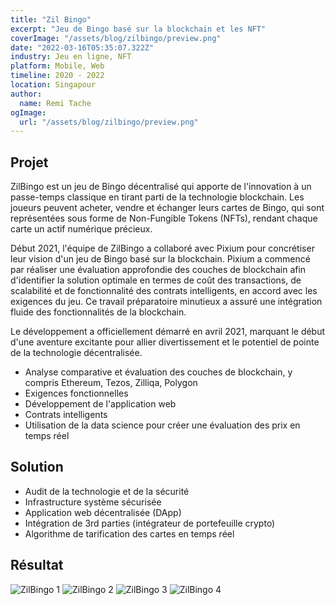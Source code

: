 ```yaml
---
title: "Zil Bingo"
excerpt: "Jeu de Bingo basé sur la blockchain et les NFT"
coverImage: "/assets/blog/zilbingo/preview.png"
date: "2022-03-16T05:35:07.322Z"
industry: Jeu en ligne, NFT
platform: Mobile, Web
timeline: 2020 - 2022
location: Singapour
author:
  name: Remi Tache
ogImage:
  url: "/assets/blog/zilbingo/preview.png"
---
```


## Projet

ZilBingo est un jeu de Bingo décentralisé qui apporte de l'innovation à un passe-temps classique en tirant parti de la technologie blockchain. Les joueurs peuvent acheter, vendre et échanger leurs cartes de Bingo, qui sont représentées sous forme de Non-Fungible Tokens (NFTs), rendant chaque carte un actif numérique précieux.

Début 2021, l'équipe de ZilBingo a collaboré avec Pixium pour concrétiser leur vision d'un jeu de Bingo basé sur la blockchain. Pixium a commencé par réaliser une évaluation approfondie des couches de blockchain afin d'identifier la solution optimale en termes de coût des transactions, de scalabilité et de fonctionnalité des contrats intelligents, en accord avec les exigences du jeu. Ce travail préparatoire minutieux a assuré une intégration fluide des fonctionnalités de la blockchain.

Le développement a officiellement démarré en avril 2021, marquant le début d'une aventure excitante pour allier divertissement et le potentiel de pointe de la technologie décentralisée.

<ul>
  <li>Analyse comparative et évaluation des couches de blockchain, y compris Ethereum, Tezos, Zilliqa, Polygon</li>
  <li>Exigences fonctionnelles</li>
  <li>Développement de l'application web</li>
  <li>Contrats intelligents</li>
  <li>Utilisation de la data science pour créer une évaluation des prix en temps réel</li>
</ul>

## Solution

<ul>
  <li>Audit de la technologie et de la sécurité</li>
  <li>Infrastructure système sécurisée</li>
  <li>Application web décentralisée (DApp)</li>
  <li>Intégration de 3rd parties (intégrateur de portefeuille crypto)</li>
  <li>Algorithme de tarification des cartes en temps réel</li>
</ul>

## Résultat


<div class="grid grid-cols-1 md:grid-cols-2 lg:grid-cols-3 gap-4">
  <img src="/assets/blog/zilbingo/img1.png" alt="ZilBingo 1">
  <img src="/assets/blog/zilbingo/img2.png" alt="ZilBingo 2">
  <img src="/assets/blog/zilbingo/img3.png" alt="ZilBingo 3">
  <img src="/assets/blog/zilbingo/img4.png" alt="ZilBingo 4">
</div>
